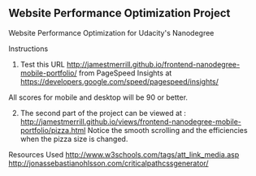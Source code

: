 ## Website Performance Optimization Project

Website Performance Optimization for Udacity's Nanodegree

Instructions

1) Test this URL http://jamestmerrill.github.io/frontend-nanodegree-mobile-portfolio/ from PageSpeed Insights at https://developers.google.com/speed/pagespeed/insights/ 

All scores for mobile and desktop will be 90 or better.

2) The second part of the project can be viewed at : http://jamestmerrill.github.io/views/frontend-nanodegree-mobile-portfolio/pizza.html
Notice the smooth scrolling and the efficiencies when the pizza size is changed. 


Resources Used
http://www.w3schools.com/tags/att_link_media.asp
http://jonassebastianohlsson.com/criticalpathcssgenerator/
